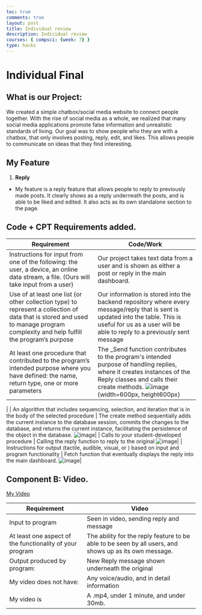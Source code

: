 ```yaml
---
toc: true
comments: true
layout: post
title: Individual review
description: Indicidual review
courses: { compsci: {week: 7} }
type: hacks
---
```


# Individual Final

## What is our Project:
We created a simple chatbox/social media website to connect people together. With the rise of social media as a whole, we realized that many social media applications promote false information and unrealistic standards of living. Our goal was to show people who they are with a chatbox, that only involves posting, reply, edit, and likes. This allows people to communicate on ideas that they find interesting.

## My Feature
1. **Reply**
 - My feature is a reply feature that allows people to reply to previously made posts. It clearly shows as a reply underneath the posts, and is able to be liked and edited. It also acts as its own standalone section to the page.


## Code + CPT Requirements added.

| Requirement | Code/Work |
|-------------|-----------|
| Instructions for input from one of the following: the user, a device, an online data stream, a file. (Ours will take input from a user) | Our project takes text data from a user and is shown as either a post or reply in the main dashboard. |
| Use of at least one list (or other collection type) to represent a collection of data that is stored and used to manage program complexity and help fulfill the program’s purpose | Our information is stored into the backend repository where every message/reply that is sent is updated into the table. This is useful for us as a user will be able to reply to a previously sent message|
| At least one procedure that contributed to the program’s intended purpose where you have defined: the name, return type, one or more parameters | The _Send function contributes to the program's intended purpose of handling replies, where it creates instances of the Reply classes and calls their create methods. ![image](https://github.com/SrijDude3416/student/assets/68722712/e89596b2-4b5c-489c-b682-62804d229e6b){width=600px, height600px}
 |
| An algorithm that includes sequencing, selection, and iteration that is in the body of the selected procedure | The create method sequentially adds the current instance to the database session, commits the changes to the database, and returns the current instance, facilitating the persistence of the object in the database. ![image](https://github.com/aashrayr/student2/assets/68722712/aec42345-95a0-40fd-a6ac-7d135e3c73be)|
| Calls to your student-developed procedure | Calling the reply function to reply to the original ![image](https://github.com/aashrayr/student2/assets/68722712/cbf61361-f194-4652-a711-e63b8de319a3)|
| Instructions for output (tactile, audible, visual, or ) based on input and program functionality | Fetch function that eventually displays the reply into the main dashboard. ![image](https://github.com/aashrayr/student2/assets/68722712/24571333-519e-410c-9d14-20d95819fe94)|

## Component B: Video.

[My Video](https://drive.google.com/file/d/1PPLb68riJv86Rz_7mVDVptTQm4ahSi0F/view?usp=sharing)

| Requirement | Video |
|------------------|------------------|
| Input to program  | Seen in video, sending reply and message  |
| At least one aspect of the functionality of your program | The ability for the reply feature to be able to be seen by all users, and shows up as its own message.  |
| Output produced by program:  | New Reply message shown underneath the original  |
| My video does not have: | Any voice/audio, and in detail information  |
| My video is | A .mp4, under 1 minute, and under 30mb.  |



